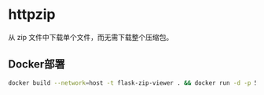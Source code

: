 # httpzip

从 zip 文件中下载单个文件，而无需下载整个压缩包。

## Docker部署

```bash
docker build --network=host -t flask-zip-viewer . && docker run -d -p 5000:5000 --name flask-zip-viewer-container flask-zip-viewer
```
